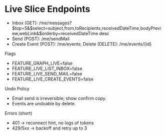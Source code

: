 # Live Slice Endpoints

- Inbox (GET): /me/messages?$top=5&$select=subject,from,toRecipients,receivedDateTime,bodyPreview,webLink&$orderby=receivedDateTime desc
- Send (POST): /me/sendMail
- Create Event (POST): /me/events; Delete (DELETE): /me/events/{id}

Flags
- FEATURE_GRAPH_LIVE=false
- FEATURE_LIVE_LIST_INBOX=false
- FEATURE_LIVE_SEND_MAIL=false
- FEATURE_LIVE_CREATE_EVENTS=false

Undo Policy
- Email send is irreversible; show confirm copy.
- Events are undoable by delete.

Errors (short)
- 401 -> reconnect hint, no logs of tokens
- 429/5xx -> backoff and retry up to 3
